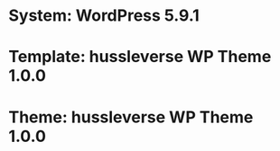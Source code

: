 # System:   WordPress 5.9.1
# Template: hussleverse WP Theme 1.0.0
# Theme:    hussleverse WP Theme 1.0.0